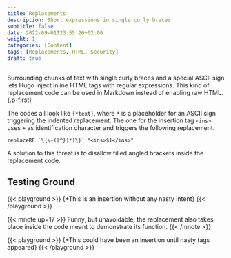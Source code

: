 ```yaml
---
title: Replacements
description: Short expressions in single curly braces
subtitle: false
date: 2022-09-01T23:55:26+02:00
weight: 1
categories: [Content]
tags: [Replacements, HTML, Security]
draft: true
---
```


Surrounding chunks of text with single curly braces and a special ASCII sign lets Hugo inject inline HTML tags with regular expressions. This kind of replacement code can be used in Markdown instead of enabling raw HTML.
{.p-first} <!--more-->

The codes all look like `{*text}`, where `*` is a placeholder for an ASCII sign triggering the indented replacement. The one for the insertion tag `<ins>` uses `+` as identification character and triggers the following replacement.

```go-html-template
replaceRE `\{\+([^}]*)\}` "<ins>$1</ins>"
```

A solution to this threat is to disallow filled angled brackets inside the replacement code.

## Testing Ground

{{< playground >}}
{+This is an insertion without any nasty intent}
{{< /playground >}}

{{< mnote up=17 >}}
Funny, but unavoidable, the replacement also takes place inside the code meant to demonstrate its function.
{{< /mnote >}}

{{< playground >}}
{+This could have been an insertion until <nasty>nasty tags</nasty> appeared}
{{< /playground >}}
